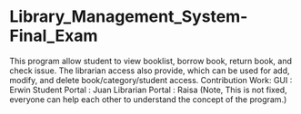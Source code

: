 # Library_Management_System-Final_Exam
This program allow student to view booklist, borrow book, return book, and check issue. The librarian access also provide, which can be used for add, modify, and delete book/category/student access.
Contribution Work:
GUI : Erwin
Student Portal : Juan
Librarian Portal : Raisa
(Note, This is not fixed, everyone can help each other to understand the concept of the program.)
